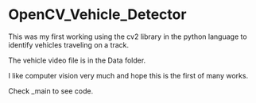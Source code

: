 # OpenCV_Vehicle_Detector

This was my first working using the cv2 library in the python language to identify vehicles traveling on a track.

The vehicle video file is in the Data folder.

I like computer vision very much and hope this is the first of many works.


Check _main to see code.